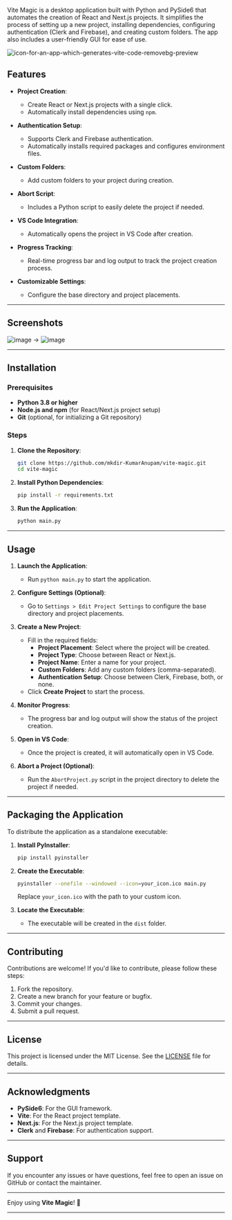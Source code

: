 Vite Magic is a desktop application built with Python and PySide6 that automates the creation of React and Next.js projects. It simplifies the process of setting up a new project, installing dependencies, configuring authentication (Clerk and Firebase), and creating custom folders. The app also includes a user-friendly GUI for ease of use.

![icon-for-an-app-which-generates-vite-code-removebg-preview](https://github.com/user-attachments/assets/adb7ed36-e467-4c72-b35a-328df2477dab)


## Features

- **Project Creation**:
  - Create React or Next.js projects with a single click.
  - Automatically install dependencies using `npm`.

- **Authentication Setup**:
  - Supports Clerk and Firebase authentication.
  - Automatically installs required packages and configures environment files.

- **Custom Folders**:
  - Add custom folders to your project during creation.

- **Abort Script**:
  - Includes a Python script to easily delete the project if needed.

- **VS Code Integration**:
  - Automatically opens the project in VS Code after creation.

- **Progress Tracking**:
  - Real-time progress bar and log output to track the project creation process.

- **Customizable Settings**:
  - Configure the base directory and project placements.

---

## Screenshots

![image](https://github.com/user-attachments/assets/4b0971ae-7d65-479b-a680-821d8e6b6137)
->
![image](https://github.com/user-attachments/assets/cb56a0d5-afb1-416e-991c-32263d867b3c)


---

## Installation

### Prerequisites

- **Python 3.8 or higher**
- **Node.js and npm** (for React/Next.js project setup)
- **Git** (optional, for initializing a Git repository)

### Steps

1. **Clone the Repository**:
   ```bash
   git clone https://github.com/mkdir-KumarAnupam/vite-magic.git
   cd vite-magic
   ```

2. **Install Python Dependencies**:
   ```bash
   pip install -r requirements.txt
   ```

3. **Run the Application**:
   ```bash
   python main.py
   ```

---

## Usage

1. **Launch the Application**:
   - Run `python main.py` to start the application.

2. **Configure Settings (Optional)**:
   - Go to `Settings > Edit Project Settings` to configure the base directory and project placements.

3. **Create a New Project**:
   - Fill in the required fields:
     - **Project Placement**: Select where the project will be created.
     - **Project Type**: Choose between React or Next.js.
     - **Project Name**: Enter a name for your project.
     - **Custom Folders**: Add any custom folders (comma-separated).
     - **Authentication Setup**: Choose between Clerk, Firebase, both, or none.
   - Click **Create Project** to start the process.

4. **Monitor Progress**:
   - The progress bar and log output will show the status of the project creation.

5. **Open in VS Code**:
   - Once the project is created, it will automatically open in VS Code.

6. **Abort a Project (Optional)**:
   - Run the `AbortProject.py` script in the project directory to delete the project if needed.

---

## Packaging the Application

To distribute the application as a standalone executable:

1. **Install PyInstaller**:
   ```bash
   pip install pyinstaller
   ```

2. **Create the Executable**:
   ```bash
   pyinstaller --onefile --windowed --icon=your_icon.ico main.py
   ```

   Replace `your_icon.ico` with the path to your custom icon.

3. **Locate the Executable**:
   - The executable will be created in the `dist` folder.

---

## Contributing

Contributions are welcome! If you'd like to contribute, please follow these steps:

1. Fork the repository.
2. Create a new branch for your feature or bugfix.
3. Commit your changes.
4. Submit a pull request.

---

## License

This project is licensed under the MIT License. See the [LICENSE](LICENSE) file for details.

---

## Acknowledgments

- **PySide6**: For the GUI framework.
- **Vite**: For the React project template.
- **Next.js**: For the Next.js project template.
- **Clerk** and **Firebase**: For authentication support.

---

## Support

If you encounter any issues or have questions, feel free to open an issue on GitHub or contact the maintainer.

---

Enjoy using **Vite Magic**! 🚀

---
